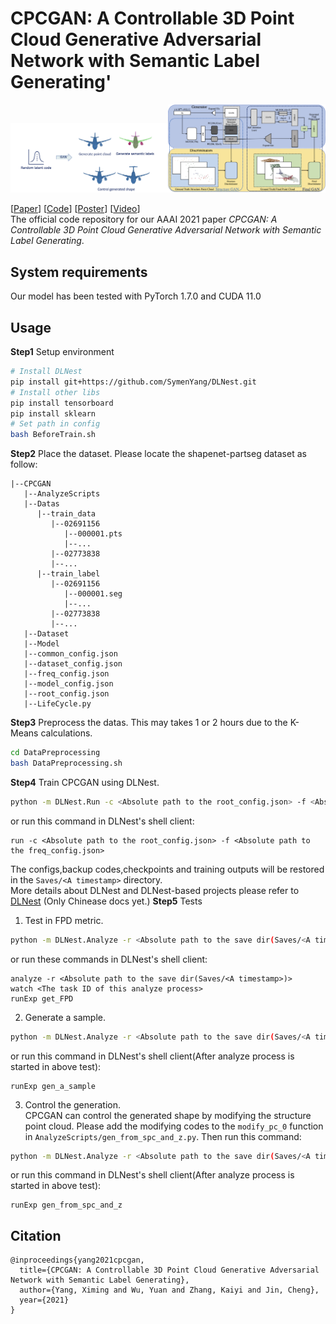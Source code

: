 # CPCGAN: A Controllable 3D Point Cloud Generative Adversarial Network with Semantic Label Generating'

<img src="ReadmeSrc/Intro.png" alt="Intro" width="50%"/><img src="ReadmeSrc/Model.png" alt="Model" width="50%"/>

[[Paper](https://www.aaai.org/AAAI21Papers/AAAI-4341.YangX.pdf)] [[Code](https://github.com/SymenYang/CPCGAN)] [[Poster](https://github.com/SymenYang/CPCGAN/blob/main/ReadmeSrc/Poster.pdf)] [[Video](https://www.bilibili.com/video/BV11y4y1j7u5/)]  
The official code repository for our AAAI 2021 paper *CPCGAN: A Controllable 3D Point Cloud Generative Adversarial Network with Semantic Label Generating*.
## System requirements
Our model has been tested with PyTorch 1.7.0 and CUDA 11.0
## Usage
**Step1** Setup environment
```bash
# Install DLNest
pip install git+https://github.com/SymenYang/DLNest.git
# Install other libs
pip install tensorboard
pip install sklearn
# Set path in config
bash BeforeTrain.sh
```
**Step2** Place the dataset. Please locate the shapenet-partseg dataset as follow:
```
|--CPCGAN
   |--AnalyzeScripts
   |--Datas
      |--train_data
         |--02691156
            |--000001.pts
            |--...
         |--02773838
         |--...
      |--train_label
         |--02691156
            |--000001.seg
            |--...
         |--02773838
         |--...
   |--Dataset
   |--Model
   |--common_config.json
   |--dataset_config.json
   |--freq_config.json
   |--model_config.json
   |--root_config.json
   |--LifeCycle.py
```
**Step3** Preprocess the datas. This may takes 1 or 2 hours due to the K-Means calculations.
```bash
cd DataPreprocessing
bash DataPreprocessing.sh
```
**Step4** Train CPCGAN using DLNest.
```bash
python -m DLNest.Run -c <Absolute path to the root_config.json> -f <Absolute path to the freq_config.json>
```
or run this command in DLNest's shell client:
```
run -c <Absolute path to the root_config.json> -f <Absolute path to the freq_config.json>
```
The configs,backup codes,checkpoints and training outputs will be restored in the `Saves/<A timestamp>` directory.  
More details about DLNest and DLNest-based projects please refer to [DLNest](https://github.com/SymenYang/DLNest) (Only Chinease docs yet.)
**Step5** Tests  
1. Test in FPD metric.
```bash
python -m DLNest.Analyze -r <Absolute path to the save dir(Saves/<A timestamp>)> -s <Absolute path to AnalyzeScripts/get_FPD.py> -c <The best epoch>>
```
or run these commands in DLNest's shell client:
```
analyze -r <Absolute path to the save dir(Saves/<A timestamp>)>
watch <The task ID of this analyze process>
runExp get_FPD
```
2. Generate a sample.
```bash
python -m DLNest.Analyze -r <Absolute path to the save dir(Saves/<A timestamp>)> -s <Absolute path to AnalyzeScripts/gen_a_sample.py> -c <The best epoch>>
```
or run this command in DLNest's shell client(After analyze process is started in above test):
```
runExp gen_a_sample 
```
3. Control the generation.  
CPCGAN can control the generated shape by modifying the structure point cloud. Please add the modifying codes to the `modify_pc_0` function in `AnalyzeScripts/gen_from_spc_and_z.py`. Then run this command:
```bash
python -m DLNest.Analyze -r <Absolute path to the save dir(Saves/<A timestamp>)> -s <Absolute path to AnalyzeScripts/gen_from_spc_and_z.py> -c <The best epoch>>
```
or run this command in DLNest's shell client(After analyze process is started in above test):
```
runExp gen_from_spc_and_z
```

## Citation
```
@inproceedings{yang2021cpcgan,
  title={CPCGAN: A Controllable 3D Point Cloud Generative Adversarial Network with Semantic Label Generating},
  author={Yang, Ximing and Wu, Yuan and Zhang, Kaiyi and Jin, Cheng},
  year={2021}
}
```
